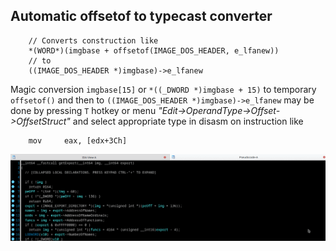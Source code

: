## Automatic offsetof to typecast converter
```
    // Converts construction like
    *(WORD*)(imgbase + offsetof(IMAGE_DOS_HEADER, e_lfanew))
    // to
    ((IMAGE_DOS_HEADER *)imgbase)->e_lfanew
```
Magic conversion `imgbase[15]` or `*((_DWORD *)imgbase + 15)` to temporary `offsetof()` and then to `((IMAGE_DOS_HEADER *)imgbase)->e_lfanew` may be done by pressing `T` hotkey or menu *"Edit->OperandType->Offset->OffsetStruct"* and select appropriate type in disasm on instruction like
```
    mov     eax, [edx+3Ch]
```

![Offsetof to typecast](offsetof.gif)
